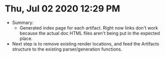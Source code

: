 # Thu, Jul 02 2020 12:29 PM
* Summary:
    * Generated index page for each artifact. Right now links don't work because
        the actual doc HTML files aren't being put in the expected place.
* Next step is to remove existing render locations, and feed the Artifacts
    structure to the existing parser/generation functions.
